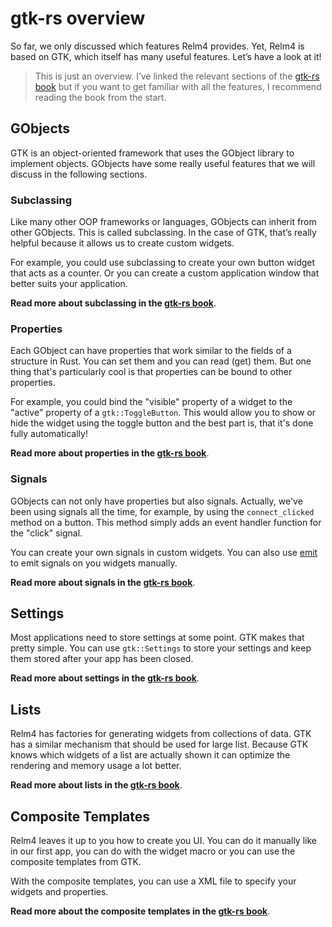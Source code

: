 # gtk-rs overview

So far, we only discussed which features Relm4 provides. Yet, Relm4 is based on GTK, which itself has many useful features. Let’s have a look at it!

> This is just an overview. I’ve linked the relevant sections of the [gtk-rs book](https://gtk-rs.org/gtk4-rs/git/book/) but if you want to get familiar with all the features, I recommend reading the book from the start.

## GObjects

GTK is an object-oriented framework that uses the GObject library to implement objects. GObjects have some really useful features that we will discuss in the following sections.

### Subclassing

Like many other OOP frameworks or languages, GObjects can inherit from other GObjects. This is called subclassing. In the case of GTK, that’s really helpful because it allows us to create custom widgets. 

For example, you could use subclassing to create your own button widget that acts as a counter. Or you can create a custom application window that better suits your application.

**Read more about subclassing in the [gtk-rs book](https://gtk-rs.org/gtk4-rs/git/book/gobject_subclassing.html)**.

### Properties

Each GObject can have properties that work similar to the fields of a structure in Rust. You can set them and you can read (get) them. But one thing that's particularly cool is that properties can be bound to other properties.

For example, you could bind the "visible" property of a widget to the "active" property of a `gtk::ToggleButton`. This would allow you to show or hide the widget using the toggle button and the best part is, that it's done fully automatically!

**Read more about properties in the [gtk-rs book](https://gtk-rs.org/gtk4-rs/git/book/gobject_properties.html)**.

### Signals

GObjects can not only have properties but also signals. Actually, we've been using signals all the time, for example, by using the `connect_clicked` method on a button. This method simply adds an event handler function for the "click" signal.

You can create your own signals in custom widgets. You can also use [emit](https://gtk-rs.org/gtk-rs-core/git/docs/glib/object/trait.ObjectExt.html#tymethod.emit) to emit signals on you widgets manually.

**Read more about signals in the [gtk-rs book](https://gtk-rs.org/gtk4-rs/git/book/gobject_signals.html)**.

## Settings

Most applications need to store settings at some point. GTK makes that pretty simple. You can use `gtk::Settings` to store your settings and keep them stored after your app has been closed.

**Read more about settings in the [gtk-rs book](https://gtk-rs.org/gtk4-rs/git/book/settings.html)**.

## Lists

Relm4 has factories for generating widgets from collections of data. GTK has a similar mechanism that should be used for large list. Because GTK knows which widgets of a list are actually shown it can optimize the rendering and memory usage a lot better.

**Read more about lists in the [gtk-rs book](https://gtk-rs.org/gtk4-rs/git/book/list_widgets.html)**.

## Composite Templates

Relm4 leaves it up to you how to create you UI. You can do it manually like in our first app, you can do with the widget macro or you can use the composite templates from GTK.

With the composite templates, you can use a XML file to specify your widgets and properties.

**Read more about the composite templates in the [gtk-rs book](https://gtk-rs.org/gtk4-rs/git/book/composite_templates.html)**.